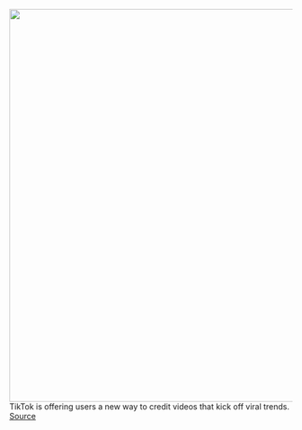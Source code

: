 <img src='https://cdn.vox-cdn.com/thumbor/M0L5lE476Gn9uouDVhgBtNSqduE=/0x0:2040x1360/1200x800/filters:focal(857x517:1183x843)/cdn.vox-cdn.com/uploads/chorus_image/image/70886720/acastro_200803_1777_tikTok_0001.0.0.jpg' width='700px' /><br/>
TikTok is offering users a new way to credit videos that kick off viral trends.
<a href='https://www.theverge.com/2022/5/19/23129437/tiktok-credit-tag-individual-video-feature'> Source <a/>